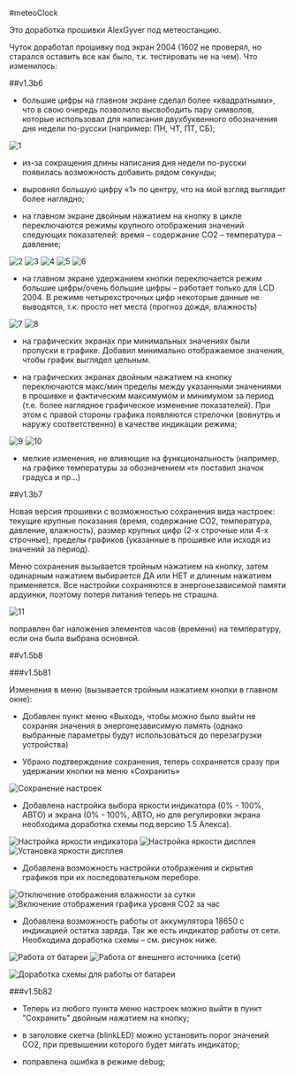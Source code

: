 ﻿#meteoClock

Это доработка прошивки AlexGyver под метеостанцию.

Чуток доработал прошивку под экран 2004 (1602 не проверял, но старался оставить
все как было, т.к. тестировать не на чем). Что изменилось:

##v1.3b6

-   большие цифры на главном экране сделал более «квадратными», что в свою
    очередь позволило высвободить пару символов, которые использовал для
    написания двухбуквенного обозначения дня недели по-русски (например: ПН, ЧТ,
    ПТ, СБ);

![1](https://github.com/Norovl/meteoClock/blob/master/ScreenPhoto/136Time.jpg)

-   из-за сокращения длины написания дня недели по-русски появилась возможность
    добавить рядом секунды;

-   выровнял большую цифру «1» по центру, что на мой взгляд выглядит более
    наглядно;

-   на главном экране двойным нажатием на кнопку в цикле переключаются режимы
    крупного отображения значений следующих показателей: время – содержание СО2
    – температура – давление;

![2](https://github.com/Norovl/meteoClock/blob/master/ScreenPhoto/136co2.jpg)
![3](https://github.com/Norovl/meteoClock/blob/master/ScreenPhoto/136temp.jpg)
![4](https://github.com/Norovl/meteoClock/blob/master/ScreenPhoto/136mmhg.jpg)
![5](https://github.com/Norovl/meteoClock/blob/master/ScreenPhoto/136h.jpg)
![6](https://github.com/Norovl/meteoClock/blob/master/ScreenPhoto/136Time.jpg)

-   на главном экране удержанием кнопки переключается режим большие цифры/очень
    большие цифры – работает только для LCD 2004. В режиме четырехстрочных цифр
    некоторые данные не выводятся, т.к. просто нет места (прогноз дождя,
    влажность)

![7](https://github.com/Norovl/meteoClock/blob/master/ScreenPhoto/136BigTime.jpg)
![8](https://github.com/Norovl/meteoClock/blob/master/ScreenPhoto/136BigTemp.jpg)

-   на графических экранах при минимальных значениях были пропуски в графике.
    Добавил минимально отображаемое значения, чтобы график выглядел цельным.

-   на графических экранах двойным нажатием на кнопку переключаются макс/мин
    пределы между указанными значениями в прошивке и фактическим максимумом и
    минимумом за период (т.е. более наглядное графическое изменение
    показателей). При этом с правой стороны графика появляются стрелочки
    (вовнутрь и наружу соответственно) в качестве индикации режима;

![9](https://github.com/Norovl/meteoClock/blob/master/ScreenPhoto/136Grafco2max.jpg)
![10](https://github.com/Norovl/meteoClock/blob/master/ScreenPhoto/136Grafco2.jpg)

-   мелкие изменения, не влияющие на функциональность (например, на графике
    температуры за обозначением «t» поставил значок градуса и пр…)

##v1.3b7

Новая версия прошивки с возможностью сохранения вида настроек: текущие крупные
показания (время, содержание СО2, температура, давление, влажность), размер
крупных цифр (2-х строчные или 4-х строчные), пределы графиков (указанные в
прошивке или исходя из значений за период).

Меню сохранения вызывается тройным нажатием на кнопку, затем одинарным нажатием
выбирается ДА или НЕТ и длинным нажатием применяется. Все настройки сохраняются
в энергонезависимой памяти ардуинки, поэтому потеря питания теперь не страшна.

![11](https://github.com/Norovl/meteoClock/blob/master/ScreenPhoto/137save.jpg)

поправлен баг наложения элементов часов (времени) на температуру, если она была
выбрана основной.

##v1.5b8

###v1.5b81

Изменения в меню (вызывается тройным нажатием кнопки в главном окне):

-   Добавлен пункт меню «Выход», чтобы можно было выйти не сохраняя значения в
    энергонезависимую память (однако выбранные параметры будут использоваться до
    перезагрузки устройства)

-   Убрано подтверждение сохранения, теперь сохраняется сразу при удержании
    кнопки на меню «Сохранить»

![Сохранение настроек](https://github.com/Norovl/meteoClock/blob/master/ScreenPhoto/158Save.jpg)

-   Добавлена настройка выбора яркости индикатора (0% - 100%, АВТО) и экрана 
    (0% - 100%, АВТО, но для регулировки экрана необходима доработка схемы 
    под версию 1.5 Алекса).

![Настройка яркости индикатора](https://github.com/Norovl/meteoClock/blob/master/ScreenPhoto/158LEDBright.jpg)
![Настройка яркости дисплея](https://github.com/Norovl/meteoClock/blob/master/ScreenPhoto/158LCDBright.jpg)
![Установка яркости дисплея](https://github.com/Norovl/meteoClock/blob/master/ScreenPhoto/158LCDBright10.jpg)

-   Добавлена возможность настройки отображения и скрытия графиков при их
    последовательном переборе.

![Отключение отображения влажности за сутки](https://github.com/Norovl/meteoClock/blob/master/ScreenPhoto/158GrafOff.jpg)
![Включение отображения графика уровня СО2 за час](https://github.com/Norovl/meteoClock/blob/master/ScreenPhoto/158GrafOn.jpg)

-   Добавлена возможность работы от аккумулятора 18650 с индикацией остатка
    заряда. Так же есть индикатор работы от сети. Необходима доработка схемы –
    см. рисунок ниже.

![Работа от батареи](https://github.com/Norovl/meteoClock/blob/master/ScreenPhoto/158battery.jpg)
![Работа от внешнего источника (сети)](https://github.com/Norovl/meteoClock/blob/master/ScreenPhoto/158DC.jpg)

![Доработка схемы для работы от батареи](https://github.com/Norovl/meteoClock/blob/master/ScreenPhoto/scheme1.jpg)

###v1.5b82

-   Теперь из любого пункта меню настроек можно выйти в пункт "Сохранить" 
    двойным нажатием на кнопку;

-   в заголовке скетча (blinkLED) можно установить порог значений СО2, при
    превышении которого будет мигать индикатор;

-   поправлена ошибка в режиме debug;
